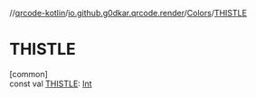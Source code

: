 //[qrcode-kotlin](../../../index.md)/[io.github.g0dkar.qrcode.render](../index.md)/[Colors](index.md)/[THISTLE](-t-h-i-s-t-l-e.md)

# THISTLE

[common]\
const val [THISTLE](-t-h-i-s-t-l-e.md): [Int](https://kotlinlang.org/api/latest/jvm/stdlib/kotlin/-int/index.html)
